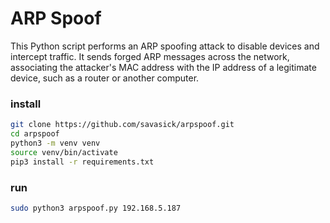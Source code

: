 # ARP Spoof

This Python script performs an ARP spoofing attack to disable devices and intercept traffic. It sends forged ARP messages across the network, associating the attacker's MAC address with the IP address of a legitimate device, such as a router or another computer.

### install

```bash
git clone https://github.com/savasick/arpspoof.git
cd arpspoof
python3 -m venv venv
source venv/bin/activate
pip3 install -r requirements.txt
```

### run

```bash
sudo python3 arpspoof.py 192.168.5.187
```

